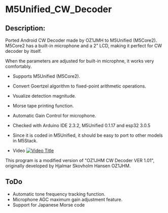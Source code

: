 # M5Unified_CW_Decoder

## Description:
 Ported Android CW Decoder made by OZ1JMH to M5Unified (M5Core2).
M5Core2 has a built-in microphone and a 2” LCD, making it perfect for CW decoder by itself.

When the parameters are adjusted for built-in microphne, it works very comfortably.
 

* Supports M5Unified (M5Core2).
* Convert Goertzel algorithm to fixed-point arithmetic operations.
* Vsualize detection magnitude.
* Morse tape printing function.
* Automatic Gain Control for microphone.

* Checked with Arduino IDE 2.3.2, M5Unified 0.1.17 and esp32 3.0.5

* Since it is coded in M5Unified, it should be easy to port to other models in M5Stack.

* Video [![Video Title](https://img.youtube.com/vi/B3Z8Gvv3AQ0/0.jpg)](https://www.youtube.com/watch?v=B3Z8Gvv3AQ0)

This program is a modified version of "OZ1JHM CW Decoder VER 1.01",
originally developed by Hjalmar Skovholm Hansen OZ1JHM.

## ToDo

* Automatic tone frequency tracking function.
* Microphone AGC maximum gain adjustment feature.
* Support for Japanese Morse code
